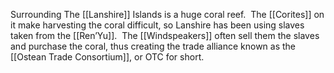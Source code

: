 Surrounding The [[Lanshire]] Islands is a huge coral reef.  The [[Corites]] on it make harvesting the coral difficult, so Lanshire has been using slaves taken from the [[Ren’Yu]].  The [[Windspeakers]] often sell them the slaves and purchase the coral, thus creating the trade alliance known as the [[Ostean Trade Consortium]], or OTC for short.
